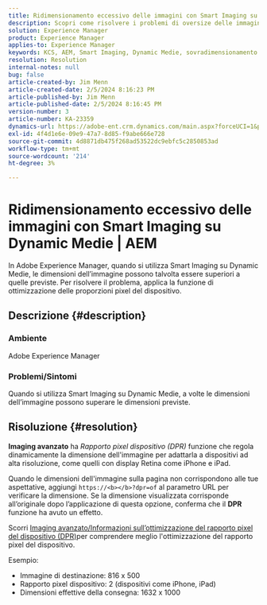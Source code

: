 ```yaml
---
title: Ridimensionamento eccessivo delle immagini con Smart Imaging su Dynamic Medie | AEM
description: Scopri come risolvere i problemi di oversize delle immagini quando la funzione Smart Imaging viene utilizzata in Dynamic Medie. Applicare la funzione di ottimizzazione proporzioni pixel dispositivo.
solution: Experience Manager
product: Experience Manager
applies-to: Experience Manager
keywords: KCS, AEM, Smart Imaging, Dynamic Medie, sovradimensionamento immagini
resolution: Resolution
internal-notes: null
bug: false
article-created-by: Jim Menn
article-created-date: 2/5/2024 8:16:23 PM
article-published-by: Jim Menn
article-published-date: 2/5/2024 8:16:45 PM
version-number: 3
article-number: KA-23359
dynamics-url: https://adobe-ent.crm.dynamics.com/main.aspx?forceUCI=1&pagetype=entityrecord&etn=knowledgearticle&id=c685a56c-63c4-ee11-9079-6045bd006268
exl-id: 4f4d1e6e-09e9-47a7-8d85-f9abe666e728
source-git-commit: 4d8871db475f268ad53522dc9ebfc5c2850853ad
workflow-type: tm+mt
source-wordcount: '214'
ht-degree: 3%

---
```


# Ridimensionamento eccessivo delle immagini con Smart Imaging su Dynamic Medie | AEM


In Adobe Experience Manager, quando si utilizza Smart Imaging su Dynamic Medie, le dimensioni dell’immagine possono talvolta essere superiori a quelle previste. Per risolvere il problema, applica la funzione di ottimizzazione delle proporzioni pixel del dispositivo.

## Descrizione {#description}


### <b>Ambiente</b>

Adobe Experience Manager

### <b>Problemi/Sintomi</b>

Quando si utilizza Smart Imaging su Dynamic Medie, a volte le dimensioni dell’immagine possono superare le dimensioni previste.


## Risoluzione {#resolution}


<b>Imaging avanzato</b> ha *Rapporto pixel dispositivo (DPR)* funzione che regola dinamicamente la dimensione dell&#39;immagine per adattarla a dispositivi ad alta risoluzione, come quelli con display Retina come iPhone e iPad.

Quando le dimensioni dell&#39;immagine sulla pagina non corrispondono alle tue aspettative, aggiungi `https://<b></b>?dpr=of` al parametro URL per verificare la dimensione. Se la dimensione visualizzata corrisponde all’originale dopo l’applicazione di questa opzione, conferma che il <b>DPR</b> funzione ha avuto un effetto.

Scorri [Imaging avanzato/Informazioni sull’ottimizzazione del rapporto pixel del dispositivo (DPR)](https://experienceleague.adobe.com/docs/experience-manager-65/assets/dynamic/imaging-faq.html#dpr)per comprendere meglio l&#39;ottimizzazione del rapporto pixel del dispositivo.

Esempio:

- Immagine di destinazione: 816 x 500
- Rapporto pixel dispositivo: 2 (dispositivi come iPhone, iPad)
- Dimensioni effettive della consegna: 1632 x 1000
